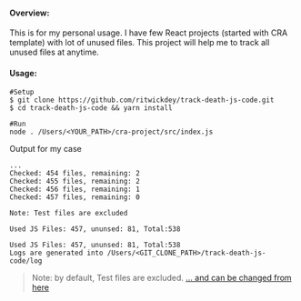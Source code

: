 #### Overview: 
This is for my personal usage. I have few React projects (started with CRA template) with lot of unused files. 
This project will help me to track all unused files at anytime.

#### Usage:
```
#Setup
$ git clone https://github.com/ritwickdey/track-death-js-code.git
$ cd track-death-js-code && yarn install

#Run
node . /Users/<YOUR_PATH>/cra-project/src/index.js  
```

Output for my case

```
...
Checked: 454 files, remaining: 2
Checked: 455 files, remaining: 2
Checked: 456 files, remaining: 1
Checked: 457 files, remaining: 0

Note: Test files are excluded

Used JS Files: 457, ununsed: 81, Total:538

Used JS Files: 457, ununsed: 81, Total:538
Logs are generated into /Users/<GIT_CLONE_PATH>/track-death-js-code/log
```

> Note: by default, Test files are excluded. [... and can be changed from here](./index.js#L8)